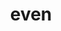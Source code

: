 ---
category: 4-letters
denotation: null
name: even
reference_link: https://www.etymonline.com/word/even
root_language: null
root_name: null
title: even
type: free
word_sums:
- respelling: even
  sum: 'Even + '
---